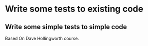 # Write some tests to existing code
## Write some simple tests to simple code
Based On Dave Hollingworth course.
